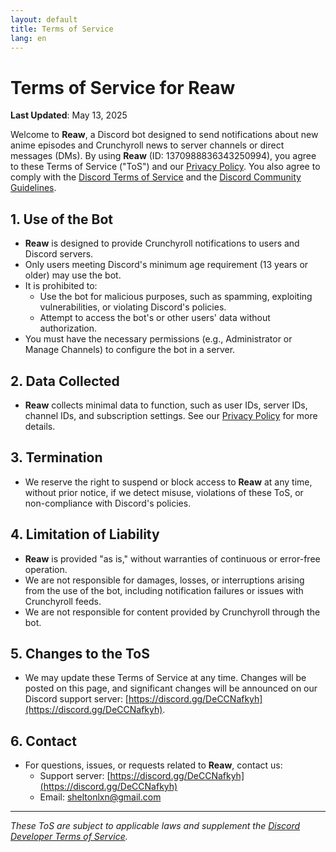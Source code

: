 ```yaml
---
layout: default
title: Terms of Service
lang: en
---
```

# Terms of Service for Reaw

**Last Updated**: May 13, 2025

Welcome to **Reaw**, a Discord bot designed to send notifications about new anime episodes and Crunchyroll news to server channels or direct messages (DMs). By using **Reaw** (ID: 1370988836343250994), you agree to these Terms of Service ("ToS") and our [Privacy Policy](/reaw.com/privacy-policy.en). You also agree to comply with the [Discord Terms of Service](https://discord.com/terms) and the [Discord Community Guidelines](https://discord.com/guidelines).

## 1. Use of the Bot
- **Reaw** is designed to provide Crunchyroll notifications to users and Discord servers.
- Only users meeting Discord's minimum age requirement (13 years or older) may use the bot.
- It is prohibited to:
  - Use the bot for malicious purposes, such as spamming, exploiting vulnerabilities, or violating Discord's policies.
  - Attempt to access the bot's or other users' data without authorization.
- You must have the necessary permissions (e.g., Administrator or Manage Channels) to configure the bot in a server.

## 2. Data Collected
- **Reaw** collects minimal data to function, such as user IDs, server IDs, channel IDs, and subscription settings. See our [Privacy Policy](/reaw.com/privacy-policy.en) for more details.

## 3. Termination
- We reserve the right to suspend or block access to **Reaw** at any time, without prior notice, if we detect misuse, violations of these ToS, or non-compliance with Discord's policies.

## 4. Limitation of Liability
- **Reaw** is provided "as is," without warranties of continuous or error-free operation.
- We are not responsible for damages, losses, or interruptions arising from the use of the bot, including notification failures or issues with Crunchyroll feeds.
- We are not responsible for content provided by Crunchyroll through the bot.

## 5. Changes to the ToS
- We may update these Terms of Service at any time. Changes will be posted on this page, and significant changes will be announced on our Discord support server: [https://discord.gg/DeCCNafkyh](https://discord.gg/DeCCNafkyh).

## 6. Contact
- For questions, issues, or requests related to **Reaw**, contact us:
  - Support server: [https://discord.gg/DeCCNafkyh](https://discord.gg/DeCCNafkyh)
  - Email: [sheltonlxn@gmail.com](mailto:sheltonlxn@gmail.com)

---

*These ToS are subject to applicable laws and supplement the [Discord Developer Terms of Service](https://discord.com/developers/docs/policies-and-agreements/developer-terms-of-service).*
